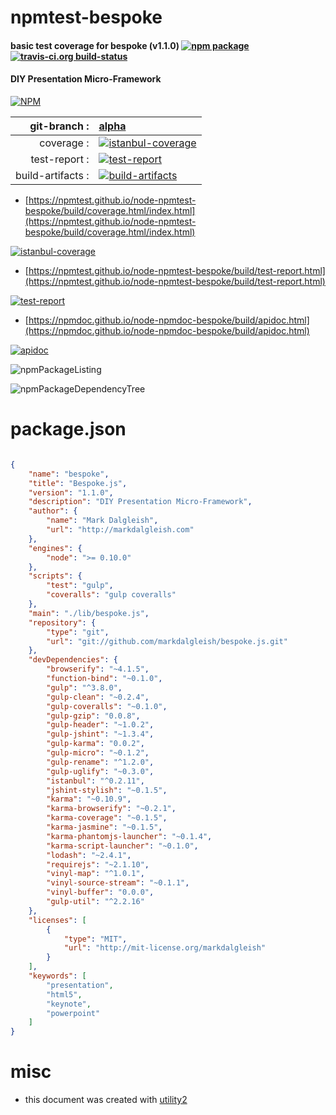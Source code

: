 # npmtest-bespoke

#### basic test coverage for  bespoke (v1.1.0)  [![npm package](https://img.shields.io/npm/v/npmtest-bespoke.svg?style=flat-square)](https://www.npmjs.org/package/npmtest-bespoke) [![travis-ci.org build-status](https://api.travis-ci.org/npmtest/node-npmtest-bespoke.svg)](https://travis-ci.org/npmtest/node-npmtest-bespoke)

#### DIY Presentation Micro-Framework

[![NPM](https://nodei.co/npm/bespoke.png?downloads=true&downloadRank=true&stars=true)](https://www.npmjs.com/package/bespoke)

| git-branch : | [alpha](https://github.com/npmtest/node-npmtest-bespoke/tree/alpha)|
|--:|:--|
| coverage : | [![istanbul-coverage](https://npmtest.github.io/node-npmtest-bespoke/build/coverage.badge.svg)](https://npmtest.github.io/node-npmtest-bespoke/build/coverage.html/index.html)|
| test-report : | [![test-report](https://npmtest.github.io/node-npmtest-bespoke/build/test-report.badge.svg)](https://npmtest.github.io/node-npmtest-bespoke/build/test-report.html)|
| build-artifacts : | [![build-artifacts](https://npmtest.github.io/node-npmtest-bespoke/glyphicons_144_folder_open.png)](https://github.com/npmtest/node-npmtest-bespoke/tree/gh-pages/build)|

- [https://npmtest.github.io/node-npmtest-bespoke/build/coverage.html/index.html](https://npmtest.github.io/node-npmtest-bespoke/build/coverage.html/index.html)

[![istanbul-coverage](https://npmtest.github.io/node-npmtest-bespoke/build/screenCapture.buildCi.browser.%252Ftmp%252Fbuild%252Fcoverage.lib.html.png)](https://npmtest.github.io/node-npmtest-bespoke/build/coverage.html/index.html)

- [https://npmtest.github.io/node-npmtest-bespoke/build/test-report.html](https://npmtest.github.io/node-npmtest-bespoke/build/test-report.html)

[![test-report](https://npmtest.github.io/node-npmtest-bespoke/build/screenCapture.buildCi.browser.%252Ftmp%252Fbuild%252Ftest-report.html.png)](https://npmtest.github.io/node-npmtest-bespoke/build/test-report.html)

- [https://npmdoc.github.io/node-npmdoc-bespoke/build/apidoc.html](https://npmdoc.github.io/node-npmdoc-bespoke/build/apidoc.html)

[![apidoc](https://npmdoc.github.io/node-npmdoc-bespoke/build/screenCapture.buildCi.browser.%252Ftmp%252Fbuild%252Fapidoc.html.png)](https://npmdoc.github.io/node-npmdoc-bespoke/build/apidoc.html)

![npmPackageListing](https://npmtest.github.io/node-npmtest-bespoke/build/screenCapture.npmPackageListing.svg)

![npmPackageDependencyTree](https://npmtest.github.io/node-npmtest-bespoke/build/screenCapture.npmPackageDependencyTree.svg)



# package.json

```json

{
    "name": "bespoke",
    "title": "Bespoke.js",
    "version": "1.1.0",
    "description": "DIY Presentation Micro-Framework",
    "author": {
        "name": "Mark Dalgleish",
        "url": "http://markdalgleish.com"
    },
    "engines": {
        "node": ">= 0.10.0"
    },
    "scripts": {
        "test": "gulp",
        "coveralls": "gulp coveralls"
    },
    "main": "./lib/bespoke.js",
    "repository": {
        "type": "git",
        "url": "git://github.com/markdalgleish/bespoke.js.git"
    },
    "devDependencies": {
        "browserify": "~4.1.5",
        "function-bind": "~0.1.0",
        "gulp": "^3.8.0",
        "gulp-clean": "~0.2.4",
        "gulp-coveralls": "~0.1.0",
        "gulp-gzip": "0.0.8",
        "gulp-header": "~1.0.2",
        "gulp-jshint": "~1.3.4",
        "gulp-karma": "0.0.2",
        "gulp-micro": "~0.1.2",
        "gulp-rename": "^1.2.0",
        "gulp-uglify": "~0.3.0",
        "istanbul": "^0.2.11",
        "jshint-stylish": "~0.1.5",
        "karma": "~0.10.9",
        "karma-browserify": "~0.2.1",
        "karma-coverage": "~0.1.5",
        "karma-jasmine": "~0.1.5",
        "karma-phantomjs-launcher": "~0.1.4",
        "karma-script-launcher": "~0.1.0",
        "lodash": "~2.4.1",
        "requirejs": "~2.1.10",
        "vinyl-map": "^1.0.1",
        "vinyl-source-stream": "~0.1.1",
        "vinyl-buffer": "0.0.0",
        "gulp-util": "^2.2.16"
    },
    "licenses": [
        {
            "type": "MIT",
            "url": "http://mit-license.org/markdalgleish"
        }
    ],
    "keywords": [
        "presentation",
        "html5",
        "keynote",
        "powerpoint"
    ]
}
```



# misc
- this document was created with [utility2](https://github.com/kaizhu256/node-utility2)

